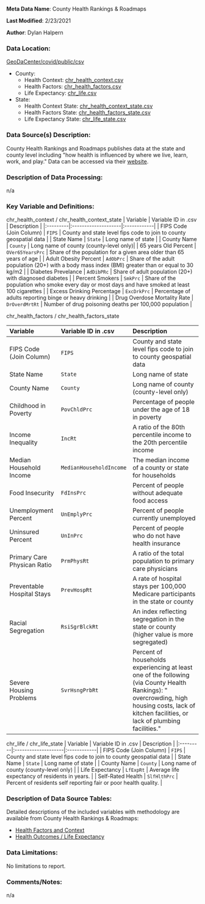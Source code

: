 **Meta Data Name**: County Health Rankings & Roadmaps

**Last Modified**: 2/23/2021

**Author**: Dylan Halpern

### Data Location: 
[GeoDaCenter/covid/public/csv](https://github.com/GeoDaCenter/covid/tree/master/public/csv)

* County:
    * Health Context: [chr_health_context.csv](https://raw.githubusercontent.com/GeoDaCenter/covid/master/public/csv/chr_health_context.csv)
    * Health Factors: [chr_health_factors.csv](https://raw.githubusercontent.com/GeoDaCenter/covid/master/public/csv/chr_health_factors.csv)
    * Life Expectancy: [chr_life.csv](https://raw.githubusercontent.com/GeoDaCenter/covid/master/public/csv/chr_life.csv)
* State:
    * Health Context State: [chr_health_context_state.csv](https://raw.githubusercontent.com/GeoDaCenter/covid/master/public/csv/chr_health_context_state.csv)
    * Health Factors State: [chr_health_factors_state.csv](https://raw.githubusercontent.com/GeoDaCenter/covid/master/public/csv/chr_health_factors_state.csv)
    * Life Expectancy State: [chr_life_state.csv](https://raw.githubusercontent.com/GeoDaCenter/covid/master/public/csv/chr_life_state.csv)

### Data Source(s) Description:  
County Health Rankings and Roadmaps publishes data at the state and county level including "how health is influenced by where we live, learn, work, and play." Data can be accessed via their [website](https://www.countyhealthrankings.org/explore-health-rankings).

### Description of Data Processing: 
n/a

### Key Variable and Definitions:


chr_health_context / chr_health_context_state
| Variable | Variable ID in .csv | Description |
|:---------|:--------------------|:------------|
| FIPS Code (Join Column) | `FIPS` | County and state level fips code to join to county geospatial data |
| State Name | `State` | Long name of state  |
| County Name | `County` | Long name of county (county-level only)|
| 65 years Old Percent | `OVer65YearsPrc` | Share of the population for a given area older than 65 years of age |
| Adult Obesity Percent | `AdObPrc` | Share of the adult population (20+) with a body mass index (BMI) greater than or equal to 30 kg/m2 |
| Diabetes Prevelance | `AdDibPRc` | Share of adult population (20+) with diagnosed diabetes |
| Percent Smokers | `SmkPrc` | Share of the population who smoke every day or most days and have smoked at least 100 cigarettes |
| Excess Drinking Percentage | `ExcDrkPrc` | Percentage of adults reporting binge or heavy drinking |
| Drug Overdose Mortality Rate | `DrOverdMrtRt` | Number of drug poisoning deaths per 100,000 population |


chr_health_factors / chr_health_factors_state

| Variable | Variable ID in .csv | Description |
|:---------|:--------------------|:------------|
| FIPS Code (Join Column) | `FIPS` | County and state level fips code to join to county geospatial data |
| State Name | `State` | Long name of state |
| County Name | `County` | Long name of county (county-level only) |
| Childhood in Poverty | `PovChldPrc` | Percentage of people under the age of 18 in poverty |
| Income Inequality | `IncRt` | A ratio of the 80th percentile income to the 20th percentile income |
| Median Household Income | `MedianHouseholdIncome` | The median income of a county or state for households |
| Food Insecurity | `FdInsPrc` | Percent of people without adequate food access |
| Unemployment Percent | `UnEmplyPrc` | Percent of people currently unemployed |
| Uninsured Percent | `UnInPrc` | Percent of people who do not have health insurance |
| Primary Care Physican Ratio | `PrmPhysRt` | A ratio of the total population to primary care physicians |
| Preventable Hospital Stays | `PrevHospRt` | A rate of hospital stays per 100,000 Medicare participants in the state or county |
| Racial Segregation | `RsiSgrBlckRt` | An index reflecting segregation in the state or county (higher value is more segregated) |
| Severe Housing Problems | `SvrHsngPrbRt` | Percent of households experiencing at least one of the following (via County Health Rankings): " overcrowding, high housing costs, lack of kitchen facilities, or lack of plumbing facilities." |

chr_life / chr_life_state
| Variable | Variable ID in .csv | Description |
|:---------|:--------------------|:------------|
| FIPS Code (Join Column) | `FIPS` | County and state level fips code to join to county geospatial data |
| State Name | `State` | Long name of state |
| County Name | `County` | Long name of county (county-level only) |
| Life Expectancy | `LfExpRt` | Average life expectancy of residents in years. |
| Self-Rated Health | `SlfHlthPrc` | Percent of residents self reporting fair or poor health quality. |

### Description of Data Source Tables: 
Detailed descriptions of the included variables with methodology are available from County Health Rankings & Roadmaps:
* [Health Factors and Context](https://www.countyhealthrankings.org/explore-health-rankings/measures-data-sources/county-health-rankings-model/health-factors)
* [Health Outcomes / Life Expectancy](https://www.countyhealthrankings.org/explore-health-rankings/measures-data-sources/county-health-rankings-model/health-outcomes)

### Data Limitations:
No limitations to report.

### Comments/Notes:
n/a
